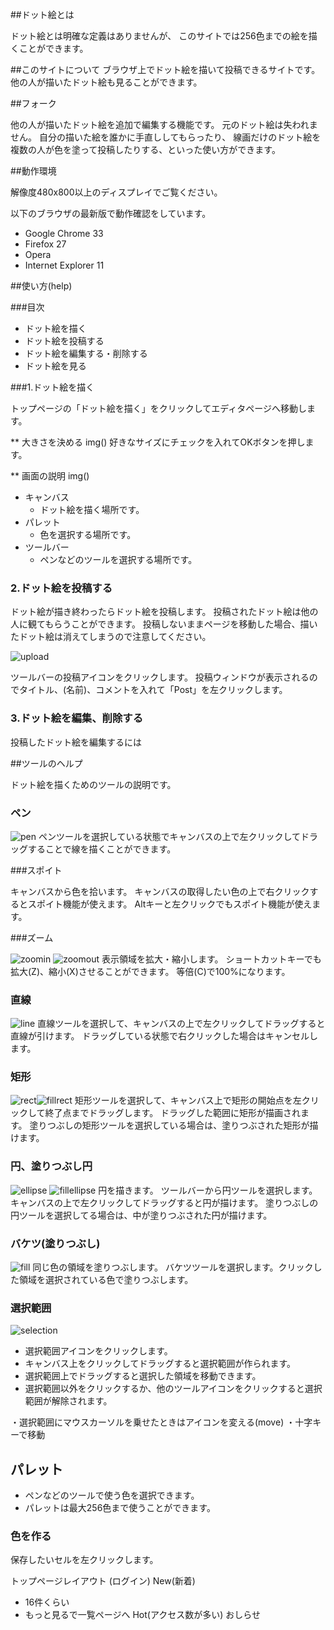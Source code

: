 ##ドット絵とは

ドット絵とは明確な定義はありませんが、
このサイトでは256色までの絵を描くことができます。

##このサイトについて
ブラウザ上でドット絵を描いて投稿できるサイトです。
他の人が描いたドット絵も見ることができます。

##フォーク

他の人が描いたドット絵を追加で編集する機能です。
元のドット絵は失われません。
自分の描いた絵を誰かに手直ししてもらったり、
線画だけのドット絵を複数の人が色を塗って投稿したりする、といった使い方ができます。

##動作環境

解像度480x800以上のディスプレイでご覧ください。

以下のブラウザの最新版で動作確認をしています。

- Google Chrome 33
- Firefox 27
- Opera
- Internet Explorer 11

##使い方(help)

###目次
- ドット絵を描く
- ドット絵を投稿する
- ドット絵を編集する・削除する
- ドット絵を見る

###1.ドット絵を描く

トップページの「ドット絵を描く」をクリックしてエディタページへ移動します。


** 大きさを決める
img()
好きなサイズにチェックを入れてOKボタンを押します。

** 画面の説明
img()

- キャンバス
	- ドット絵を描く場所です。
- パレット
	- 色を選択する場所です。
- ツールバー
	- ペンなどのツールを選択する場所です。

### 2.ドット絵を投稿する

ドット絵が描き終わったらドット絵を投稿します。
投稿されたドット絵は他の人に観てもらうことができます。
投稿しないままページを移動した場合、描いたドット絵は消えてしまうので注意してください。

![upload](./dot_help/upload.png)

ツールバーの投稿アイコンをクリックします。
投稿ウィンドウが表示されるのでタイトル、(名前)、コメントを入れて「Post」を左クリックします。

### 3.ドット絵を編集、削除する

投稿したドット絵を編集するには

##ツールのヘルプ

ドット絵を描くためのツールの説明です。

### ペン

![pen](./dot_help/pen.png)
ペンツールを選択している状態でキャンバスの上で左クリックしてドラッグすることで線を描くことができます。

###スポイト

キャンバスから色を拾います。
キャンバスの取得したい色の上で右クリックするとスポイト機能が使えます。
Altキーと左クリックでもスポイト機能が使えます。

###ズーム

![zoomin](./dot_help/zoomin.png)
![zoomout](./dot_help/zoomout.png)
表示領域を拡大・縮小します。
ショートカットキーでも拡大(Z)、縮小(X)させることができます。
等倍(C)で100%になります。

### 直線

![line](./dot_help/line.png)
直線ツールを選択して、キャンバスの上で左クリックしてドラッグすると直線が引けます。
ドラッグしている状態で右クリックした場合はキャンセルします。

### 矩形
![rect](./dot_help/rect.png)![fillrect](./dot_help/fillrect.png)
矩形ツールを選択して、キャンバス上で矩形の開始点を左クリックして終了点までドラッグします。
ドラッグした範囲に矩形が描画されます。
塗りつぶしの矩形ツールを選択している場合は、塗りつぶされた矩形が描けます。

### 円、塗りつぶし円

![ellipse](./dot_help/ellipse.png)
![fillellipse](./dot_help/fillellipse.png)
円を描きます。
ツールバーから円ツールを選択します。キャンバスの上で左クリックしてドラッグすると円が描けます。
塗りつぶしの円ツールを選択してる場合は、中が塗りつぶされた円が描けます。

### バケツ(塗りつぶし)

![fill](./dot_help/fill.png)
同じ色の領域を塗りつぶします。
バケツツールを選択します。クリックした領域を選択されている色で塗りつぶします。


### 選択範囲

![selection](./dot_help/selection.png)

+ 選択範囲アイコンをクリックします。
+ キャンバス上をクリックしてドラッグすると選択範囲が作られます。
+ 選択範囲上でドラッグすると選択した領域を移動できます。
+ 選択範囲以外をクリックするか、他のツールアイコンをクリックすると選択範囲が解除されます。

・選択範囲にマウスカーソルを乗せたときはアイコンを変える(move)
・十字キーで移動

## パレット

 + ペンなどのツールで使う色を選択できます。
 + パレットは最大256色まで使うことができます。

### 色を作る
保存したいセルを左クリックします。


トップページレイアウト
(ログイン)
New(新着)
- 16件くらい
- もっと見るで一覧ページへ
Hot(アクセス数が多い)
おしらせ

